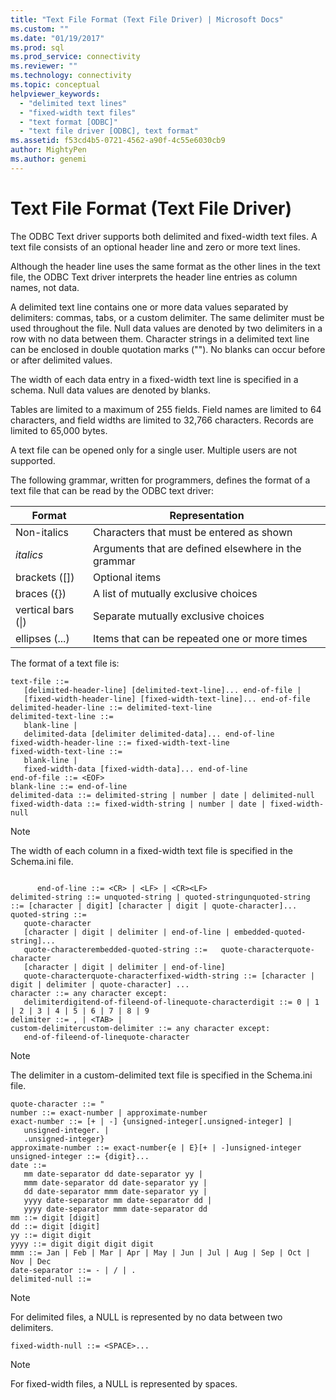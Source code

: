 ```yaml
---
title: "Text File Format (Text File Driver) | Microsoft Docs"
ms.custom: ""
ms.date: "01/19/2017"
ms.prod: sql
ms.prod_service: connectivity
ms.reviewer: ""
ms.technology: connectivity
ms.topic: conceptual
helpviewer_keywords: 
  - "delimited text lines"
  - "fixed-width text files"
  - "text format [ODBC]"
  - "text file driver [ODBC], text format"
ms.assetid: f53cd4b5-0721-4562-a90f-4c55e6030cb9
author: MightyPen
ms.author: genemi
---
```

# Text File Format (Text File Driver)
The ODBC Text driver supports both delimited and fixed-width text files. A text file consists of an optional header line and zero or more text lines.  
  
 Although the header line uses the same format as the other lines in the text file, the ODBC Text driver interprets the header line entries as column names, not data.  
  
 A delimited text line contains one or more data values separated by delimiters: commas, tabs, or a custom delimiter. The same delimiter must be used throughout the file. Null data values are denoted by two delimiters in a row with no data between them. Character strings in a delimited text line can be enclosed in double quotation marks (""). No blanks can occur before or after delimited values.  
  
 The width of each data entry in a fixed-width text line is specified in a schema. Null data values are denoted by blanks.  
  
 Tables are limited to a maximum of 255 fields. Field names are limited to 64 characters, and field widths are limited to 32,766 characters. Records are limited to 65,000 bytes.  
  
 A text file can be opened only for a single user. Multiple users are not supported.  
  
 The following grammar, written for programmers, defines the format of a text file that can be read by the ODBC text driver:  
  
|Format|Representation|  
|------------|--------------------|  
|Non-italics|Characters that must be entered as shown|  
|*italics*|Arguments that are defined elsewhere in the grammar|  
|brackets ([])|Optional items|  
|braces ({})|A list of mutually exclusive choices|  
|vertical bars (&#124;)|Separate mutually exclusive choices|  
|ellipses (...)|Items that can be repeated one or more times|  
  
 The format of a text file is:  
  
```  
text-file ::=  
   [delimited-header-line] [delimited-text-line]... end-of-file |  
   [fixed-width-header-line] [fixed-width-text-line]... end-of-file  
delimited-header-line ::= delimited-text-line  
delimited-text-line ::=  
   blank-line |  
   delimited-data [delimiter delimited-data]... end-of-line  
fixed-width-header-line ::= fixed-width-text-line  
fixed-width-text-line ::=  
   blank-line |  
   fixed-width-data [fixed-width-data]... end-of-line  
end-of-file ::= <EOF>  
blank-line ::= end-of-line  
delimited-data ::= delimited-string | number | date | delimited-null  
fixed-width-data ::= fixed-width-string | number | date | fixed-width-null  
```  
  
> [!NOTE]  
>  The width of each column in a fixed-width text file is specified in the Schema.ini file.  
  
```  
  
      end-of-line ::= <CR> | <LF> | <CR><LF>  
delimited-string ::= unquoted-string | quoted-stringunquoted-string ::= [character | digit] [character | digit | quote-character]...  
quoted-string ::=  
   quote-character  
   [character | digit | delimiter | end-of-line | embedded-quoted-string]...  
   quote-characterembedded-quoted-string ::=   quote-characterquote-character  
   [character | digit | delimiter | end-of-line]  
   quote-characterquote-characterfixed-width-string ::= [character | digit | delimiter | quote-character] ...  
character ::= any character except:  
   delimiterdigitend-of-fileend-of-linequote-characterdigit ::= 0 | 1 | 2 | 3 | 4 | 5 | 6 | 7 | 8 | 9  
delimiter ::= , | <TAB> |   
custom-delimitercustom-delimiter ::= any character except:  
   end-of-fileend-of-linequote-character  
```  
  
> [!NOTE]  
>  The delimiter in a custom-delimited text file is specified in the Schema.ini file.  
  
```  
quote-character ::= "  
number ::= exact-number | approximate-number  
exact-number ::= [+ | -] {unsigned-integer[.unsigned-integer] |  
   unsigned-integer. |  
   .unsigned-integer}  
approximate-number ::= exact-number{e | E}[+ | -]unsigned-integer  
unsigned-integer ::= {digit}...  
date ::=  
   mm date-separator dd date-separator yy |  
   mmm date-separator dd date-separator yy |  
   dd date-separator mmm date-separator yy |  
   yyyy date-separator mm date-separator dd |  
   yyyy date-separator mmm date-separator dd  
mm ::= digit [digit]  
dd ::= digit [digit]  
yy ::= digit digit  
yyyy ::= digit digit digit digit  
mmm ::= Jan | Feb | Mar | Apr | May | Jun | Jul | Aug | Sep | Oct | Nov | Dec  
date-separator ::= - | / | .  
delimited-null ::=  
```  
  
> [!NOTE]  
>  For delimited files, a NULL is represented by no data between two delimiters.  
  
```  
fixed-width-null ::= <SPACE>...  
```  
  
> [!NOTE]  
>  For fixed-width files, a NULL is represented by spaces.
